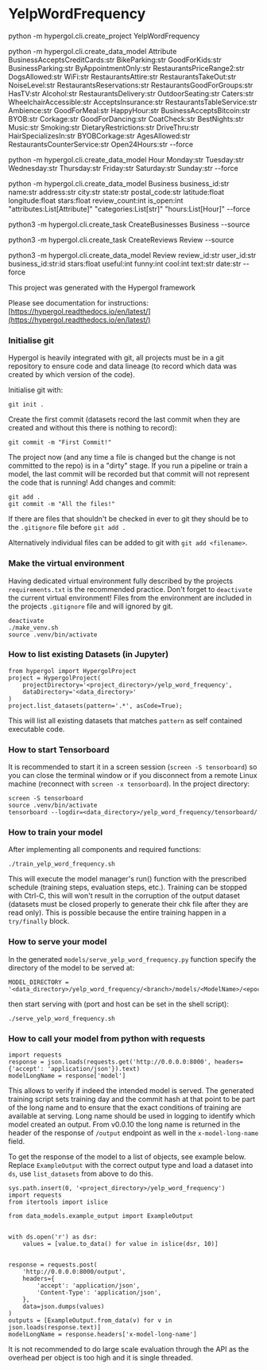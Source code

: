 # YelpWordFrequency


python -m hypergol.cli.create_project YelpWordFrequency

python -m hypergol.cli.create_data_model Attribute BusinessAcceptsCreditCards:str BikeParking:str GoodForKids:str BusinessParking:str ByAppointmentOnly:str RestaurantsPriceRange2:str DogsAllowed:str WiFi:str RestaurantsAttire:str RestaurantsTakeOut:str NoiseLevel:str RestaurantsReservations:str RestaurantsGoodForGroups:str HasTV:str Alcohol:str RestaurantsDelivery:str OutdoorSeating:str Caters:str WheelchairAccessible:str AcceptsInsurance:str RestaurantsTableService:str Ambience:str GoodForMeal:str HappyHour:str BusinessAcceptsBitcoin:str BYOB:str Corkage:str GoodForDancing:str CoatCheck:str BestNights:str Music:str Smoking:str DietaryRestrictions:str DriveThru:str HairSpecializesIn:str BYOBCorkage:str AgesAllowed:str RestaurantsCounterService:str Open24Hours:str --force

python -m hypergol.cli.create_data_model Hour Monday:str Tuesday:str Wednesday:str Thursday:str Friday:str Saturday:str Sunday:str --force

python -m hypergol.cli.create_data_model Business business_id:str name:str address:str city:str state:str postal_code:str latitude:float longitude:float stars:float review_count:int is_open:int "attributes:List[Attribute]" "categories:List[str]" "hours:List[Hour]" --force

python3 -m hypergol.cli.create_task CreateBusinesses Business --source

python3 -m hypergol.cli.create_task CreateReviews Review --source

python3 -m hypergol.cli.create_data_model Review review_id:str user_id:str business_id:str:id stars:float useful:int funny:int cool:int text:str date:str --force






This project was generated with the Hypergol framework

Please see documentation for instructions: [https://hypergol.readthedocs.io/en/latest/](https://hypergol.readthedocs.io/en/latest/)

### Initialise git

Hypergol is heavily integrated with git, all projects must be in a git repository to ensure code and data lineage (to record which data was created by which version of the code).

Initialise git with:

```git init .```

Create the first commit (datasets record the last commit when they are created and without this there is nothing to record):

```git commit -m "First Commit!"```

The project now (and any time a file is changed but the change is not committed to the repo) is in a "dirty" stage. If you run a pipeline or train a model, the last commit will be recorded but that commit will not represent the code that is running! Add changes and commit:

```
git add .
git commit -m "All the files!"
```

If there are files that shouldn't be checked in ever to git they should be to the `.gitignore` file before `git add .`

Alternatively individual files can be added to git with `git add <filename>`.

### Make the virtual environment

Having dedicated virtual environment fully described by the projects `requirements.txt` is the recommended practice. Don't forget to `deactivate` the current virtual environment! Files from the environment are included in the projects `.gitignore` file and will ignored by git.

```
deactivate
./make_venv.sh
source .venv/bin/activate
```


### How to list existing Datasets (in Jupyter)

```
from hypergol import HypergolProject
project = HypergolProject(
    projectDirectory='<project_directory>/yelp_word_frequency',
    dataDirectory='<data_directory>'
)
project.list_datasets(pattern='.*', asCode=True);
```

This will list all existing datasets that matches `pattern` as self contained executable code.


### How to start Tensorboard

It is recommended to start it in a screen session (`screen -S tensorboard`) so you can close the terminal window or if you disconnect from a remote Linux machine (reconnect with `screen -x tensorboard`). In the project directory:

```
screen -S tensorboard
source .venv/bin/activate
tensorboard --logdir=<data_directory>/yelp_word_frequency/tensorboard/
```


### How to train your model

After implementing all components and required functions:

```
./train_yelp_word_frequency.sh
```

This will execute the model manager's run() function with the prescribed schedule (training steps, evaluation steps, etc.). Training can be stopped with Ctrl-C, this will won't result in the corruption of the output dataset (datasets must be closed properly to generate their chk file after they are read only). This is possible because the entire training happen in a `try/finally` block.

### How to serve your model

In the generated `models/serve_yelp_word_frequency.py` function specify the directory of the model to be served at:

```
MODEL_DIRECTORY = '<data_directory>/yelp_word_frequency/<branch>/models/<ModelName>/<epoch_number>'
```

then start serving with (port and host can be set in the shell script):

```
./serve_yelp_word_frequency.sh
```


### How to call your model from python with requests

```
import requests
response = json.loads(requests.get('http://0.0.0.0:8000', headers={'accept': 'application/json'}).text)
modelLongName = response['model']
```

This allows to verify if indeed the intended model is served. The generated training script sets training day and the commit hash at that point to be part of the long name and to ensure that the exact conditions of training are available at serving. Long name should be used in logging to identify which model created an output. From v0.0.10 the long name is returned in the header of the response of `/output` endpoint as well in the `x-model-long-name` field.

To get the response of the model to a list of objects, see example below. Replace `ExampleOutput` with the correct output type and load a dataset into `ds`, use `list_datasets` from above to do this.

```
sys.path.insert(0, '<project_directory>/yelp_word_frequency')
import requests
from itertools import islice

from data_models.example_output import ExampleOutput


with ds.open('r') as dsr:
    values = [value.to_data() for value in islice(dsr, 10)]


response = requests.post(
    'http://0.0.0.0:8000/output',
    headers={
        'accept': 'application/json',
        'Content-Type': 'application/json',
    },
    data=json.dumps(values)
)
outputs = [ExampleOutput.from_data(v) for v in json.loads(response.text)]
modelLongName = response.headers['x-model-long-name']
```

It is not recommended to do large scale evaluation through the API as the overhead per object is too high and it is single threaded.

